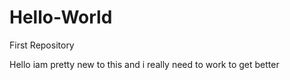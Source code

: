 # Hello-World
First Repository

Hello iam pretty new to this and i really need to work to get better 
